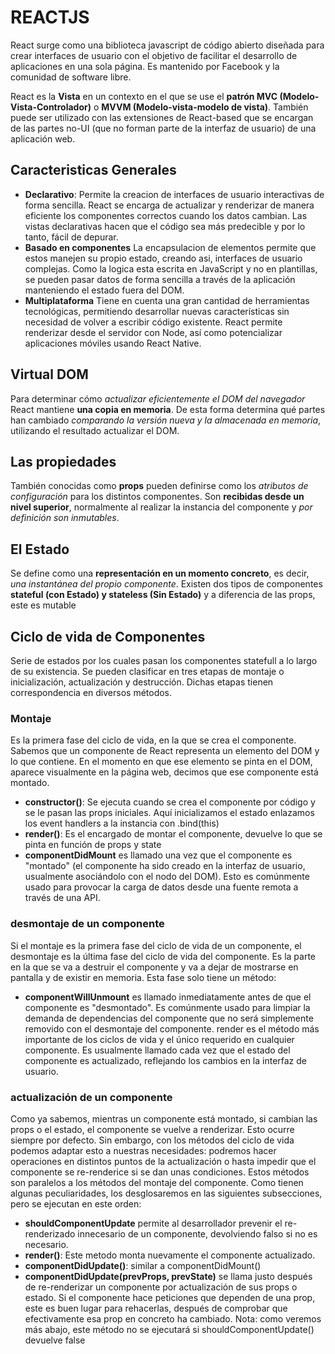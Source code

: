 # REACTJS

React surge como una biblioteca javascript de código abierto diseñada para crear interfaces de usuario con el objetivo de facilitar el desarrollo de aplicaciones en una sola página. Es mantenido por Facebook y la comunidad de software libre.

React es la __Vista__ en un contexto en el que se use el __patrón MVC (Modelo-Vista-Controlador)__ o __MVVM (Modelo-vista-modelo de vista)__. También puede ser utilizado con las extensiones de React-based que se encargan de las partes no-UI (que no forman parte de la interfaz de usuario) de una aplicación web.

## Caracteristicas Generales 

* __Declarativo__: Permite la creacion de interfaces de usuario interactivas de forma sencilla. React se encarga de actualizar y renderizar de manera eficiente los componentes correctos cuando los datos cambian. Las vistas declarativas hacen que el código sea más predecible y por lo tanto, fácil de depurar.
* __Basado en componentes__ La encapsulacion de elementos permite que estos manejen su propio estado, creando asi, interfaces de usuario complejas. Como la logica esta escrita en JavaScript y no en plantillas, se pueden pasar datos de forma sencilla a través de la aplicación manteniendo el estado fuera del DOM.
* __Multiplataforma__ Tiene en cuenta una gran cantidad de herramientas tecnológicas, permitiendo desarrollar nuevas características sin necesidad de volver a escribir código existente. React permite renderizar desde el servidor con Node, así como potencializar aplicaciones móviles usando React Native.

## Virtual DOM

Para determinar cómo _actualizar eficientemente el DOM del navegador_ React mantiene __una copia en memoria__. De esta forma determina qué partes han cambiado _comparando la versión nueva y la almacenada en memoria_, utilizando el resultado actualizar el DOM.

## Las propiedades

También conocidas como __props__ pueden definirse como los _atributos de configuración_ para los distintos componentes. Son __recibidas desde un nivel superior__, normalmente al realizar la instancia del componente y _por definición son inmutables_.

## El Estado

Se define como una __representación en un momento concreto__, es decir, _una instantánea del propio componente_. Existen dos tipos de componentes __stateful (con Estado) y stateless (Sin Estado)__ y a diferencia de las props, este es mutable

## Ciclo de vida de Componentes

Serie de estados por los cuales pasan los componentes statefull a lo largo de su existencia. Se pueden clasificar en tres etapas de montaje o inicialización, actualización y destrucción. Dichas etapas tienen correspondencia en diversos métodos.

### Montaje
Es la primera fase del ciclo de vida, en la que se crea el componente. Sabemos que un componente de React representa un elemento del DOM y lo que contiene. En el momento en que ese elemento se pinta en el DOM, aparece visualmente en la página web, decimos que ese componente está montado.

* __constructor()__: Se ejecuta cuando se crea el componente por código y se le pasan las props iniciales. Aquí inicializamos el estado
enlazamos los event handlers a la instancia con .bind(this)
* __render()__: Es el encargado de montar el componente, devuelve lo que se pinta en función de props y state
* __componentDidMount__ es llamado una vez que el componente es "montado" (el componente ha sido creado en la interfaz de usuario, usualmente asociándolo con el nodo del DOM). Esto es comúnmente usado para provocar la carga de datos desde una fuente remota a través de una API.

### desmontaje de un componente

Si el montaje es la primera fase del ciclo de vida de un componente, el desmontaje es la última fase del ciclo de vida del componente. Es la parte en la que se va a destruir el componente y va a dejar de mostrarse en pantalla y de existir en memoria.
Esta fase solo tiene un método:

* __componentWillUnmount__ es llamado inmediatamente antes de que el componente es "desmontado". Es comúnmente usado para limpiar la demanda de dependencias del componente que no será simplemente removido con el desmontaje del componente.
render es el método más importante de los ciclos de vida y el único requerido en cualquier componente. Es usualmente llamado cada vez que el estado del componente es actualizado, reflejando los cambios en la interfaz de usuario.

### actualización de un componente

Como ya sabemos, mientras un componente está montado, si cambian las props o el estado, el componente se vuelve a renderizar. Esto ocurre siempre por defecto. Sin embargo, con los métodos del ciclo de vida podemos adaptar esto a nuestras necesidades: podremos hacer operaciones en distintos puntos de la actualización o hasta impedir que el componente se re-renderice si se dan unas condiciones.
Estos métodos son paralelos a los métodos del montaje del componente. Como tienen algunas peculiaridades, los desglosaremos en las siguientes subsecciones, pero se ejecutan en este orden:

* __shouldComponentUpdate__ permite al desarrollador prevenir el re-renderizado innecesario de un componente, devolviendo falso si no es necesario.
* __render()__: Este metodo monta nuevamente el componente actualizado.
* __componentDidUpdate()__: similar a componentDidMount()
* __componentDidUpdate(prevProps, prevState)__ se llama justo después de re-renderizar un componente por actualización de sus props o estado. Si el componente hace peticiones que dependen de una prop, este es buen lugar para rehacerlas, después de comprobar que efectivamente esa prop en concreto ha cambiado.
Nota: como veremos más abajo, este método no se ejecutará si shouldComponentUpdate() devuelve false

